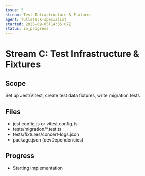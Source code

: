 ```yaml
---
issue: 5
stream: Test Infrastructure & Fixtures
agent: fullstack-specialist
started: 2025-09-05T14:35:07Z
status: in_progress
---
```


# Stream C: Test Infrastructure & Fixtures

## Scope
Set up Jest/Vitest, create test data fixtures, write migration tests

## Files
- jest.config.js or vitest.config.ts
- tests/migration/*.test.ts
- tests/fixtures/concert-logs.json
- package.json (devDependencies)

## Progress
- Starting implementation